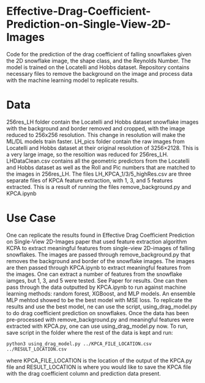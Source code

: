# Effective-Drag-Coefficient-Prediction-on-Single-View-2D-Images
Code for the prediction of the drag coefficient of falling snowflakes given the 2D snowflake image, the shape class, and the Reynolds Number. The model is trained on the Locatelli and Hobbs dataset. Repository contains necessary files to remove the background on the image and process data with the machine learning model to replicate results.

# Data
256res_LH folder contain the Locatelli and Hobbs dataset snowflake images with the background and border removed and cropped, with the image reduced to 256x256 resolution. This change in resolution will make the ML/DL models train faster. LH_pics folder contain the raw images from Locatelli and Hobbs dataset at their original resolution of 3256×2128. This is a very large image, so the resoltion was reduced for 256res_LH. LHDataClean.csv contains all the geometric predictors from the Locatelli and Hobbs dataset as well as the Roll and Pic numbers that are matched to the images in 256res_LH. The files LH_KPCA_1/3/5_highRes.csv are three separate files of KPCA feature extraction, with 1, 3, and 5 features extracted. This is a result of running the files remove_background.py and KPCA.ipynb 


# Use Case
One can replicate the results found in Effective Drag Coefficient Prediction on Single-View 2D-Images paper that used feature extraction algorithm KCPA to extract meaningful features from single-view 2D-images of falling snowflakes. The images are passed through remove_background.py that removes the background and border of the snowflake images. The images are then passed through KPCA.ipynb to extract meaningful features from the images. One can extract a number of features from the snowflake iamges, but 1, 3, and 5 were tested. See Paper for results. One can then pass through the data outputted by KPCA.ipynb to run against machine learning methods: random forest, XGBoost, and MLP models. An ensemble MLP mehtod showed to be the best model with MSE loss. To replicate the results and use the best model, ne can use the script, using_drag_model.py to do drag coefficient prediction on snowflakes. Once the data has been pre-processed with remove_background.py and meaningful features were extracted with KPCA.py, one can use using_drag_model.py now. To run, save script in the folder where the rest of the data is kept and run:

``` python3 using_drag_model.py ../KPCA_FILE_LOCATION.csv ../RESULT_LOCATION.csv ```

where KPCA_FILE_LOCATION is the location of the output of the KPCA.py file and RESULT_LOCATION is where you would like to save the KPCA file with the drag coefficient column and prediction data present.
